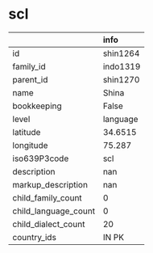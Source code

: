 # scl
|                      | info     |
|:---------------------|:---------|
| id                   | shin1264 |
| family_id            | indo1319 |
| parent_id            | shin1270 |
| name                 | Shina    |
| bookkeeping          | False    |
| level                | language |
| latitude             | 34.6515  |
| longitude            | 75.287   |
| iso639P3code         | scl      |
| description          | nan      |
| markup_description   | nan      |
| child_family_count   | 0        |
| child_language_count | 0        |
| child_dialect_count  | 20       |
| country_ids          | IN PK    |